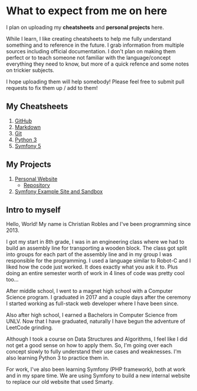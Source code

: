 # What to expect from me on here

I plan on uploading my **cheatsheets** and **personal projects** here.

While I learn, I like creating cheatsheets to help me fully understand something and to reference in the future. I grab information from multiple sources including official documentation. I don't plan on making them perfect or to teach someone not familiar with the language/concept everything they need to know, but more of a quick refence and some notes on trickier subjects.

I hope uploading them will help somebody! Please feel free to submit pull requests to fix them up / add to them!

##  My Cheatsheets

1. [GitHub](https://github.com/chrisrobles/github-cheatsheet)
2. [Markdown](https://github.com/chrisrobles/markdown-cheatsheet)
3. [Git](https://github.com/chrisrobles/git-cheatsheet)
4. [Python 3](https://github.com/chrisrobles/python3-cheatsheet)
5. [Symfony 5](https://github.com/chrisrobles/symfony5-cheatsheet)

## My Projects

1. [Personal Website](https://chrisrobles.dev)
   - [Repository](https://github.com/chrisrobles/personal-website)
3. [Symfony Example Site and Sandbox](https://github.com/chrisrobles/symfony-sandbox)

## Intro to myself

Hello, World! My name is Christian Robles and I've been programming since 2013.

I got my start in 8th grade, I was in an engineering class where we had to build an assembly line for transporting a wooden block. The class got split into groups for each part of the assembly line and in my group I was responsible for the programming. I used a language similar to Robot-C and I liked how the code just worked. It does exactly what you ask it to. Plus doing an entire semester worth of work in 4 lines of code was pretty cool too...

After middle school, I went to a magnet high school with a Computer Science program. I graduated in 2017 and a couple days after the ceremony I started working as full-stack web developer where I have been since. 

Also after high school, I earned a Bachelors in Computer Science from UNLV. Now that I have graduated, naturally I have begun the adventure of LeetCode grinding. 

Although I took a course on Data Structures and Algorithms, I feel like I did not get a good sense on how to apply them. So, I'm going over each concept slowly to fully understand their use cases and weaknesses. I'm also learning Python 3 to practice them in.

For work, I've also been learning Symfony (PHP framework), both at work and in my spare time. We are using Symfony to build a new internal website to replace our old website that used Smarty.
